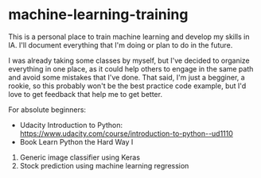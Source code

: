 # machine-learning-training
This is a personal place to train machine learning and develop my skills in IA. I'll document everything that I'm doing or plan to do in the future.

I was already taking some classes by myself, but I've decided to organize everything in one place, as it could help others to engage in the same path and avoid some mistakes that I've done. That said, I'm just a begginer, a rookie, so this probably won't be the best practice code example, but I'd love to get feedback that help me to get better.

For absolute beginners:
- Udacity Introduction to Python: https://www.udacity.com/course/introduction-to-python--ud1110
- Book Learn Python the Hard Way
I
1. Generic image classifier using Keras
2. Stock prediction using machine learning regression